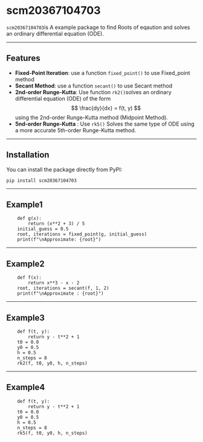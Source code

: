 # scm20367104703

`scm20367104703`is A example package to find Roots of eqaution and solves an ordinary differential equation (ODE).

---

## Features
- **Fixed-Point Iteration**: use a function `fixed_point()` to use Fixed_point method
- **Secant Method**: use a function `secant()` to use Secant method
- **2nd-order Runge-Kutta**: Use function `rk2()`solves an ordinary differential equation (ODE) of the form 
$$
\frac{dy}{dx} = f(t, y)
$$
using the 2nd-order Runge-Kutta method (Midpoint Method).
- **5nd-order Runge-Kutta** : Use `rk5()` Solves the same type of ODE using a more accurate 5th-order Runge-Kutta method.
---

## Installation

You can install the package directly from PyPI:

```
pip install scm20367104703

```
---

## Example1
```
    def g(x):
        return (x**2 + 3) / 5
    initial_guess = 0.5
    root, iterations = fixed_point(g, initial_guess)
    print(f"\nApproximate: {root}")
```
---
## Example2
```
    def f(x):
        return x**3 - x - 2
    root, iterations = secant(f, 1, 2)
    print(f"\nApproximate : {root}")

```
---
## Example3
```
    def f(t, y):
        return y - t**2 + 1
    t0 = 0.0
    y0 = 0.5
    h = 0.5
    n_steps = 8
    rk2(f, t0, y0, h, n_steps)
```
---
## Example4
```
    def f(t, y):
        return y - t**2 + 1
    t0 = 0.0
    y0 = 0.5
    h = 0.5
    n_steps = 8
    rk5(f, t0, y0, h, n_steps)
```